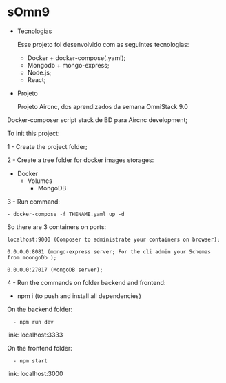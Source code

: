 # sOmn9

+ Tecnologias

  Esse projeto foi desenvolvido com as seguintes tecnologias:

    - Docker + docker-compose(.yaml);
    - Mongodb + mongo-express;
    - Node.js;
    - React;
    
    
+ Projeto

    Projeto Aircnc, dos aprendizados da semana OmniStack 9.0


Docker-composer script stack de BD para Aircnc development;

To init this project:

1 - Create the project folder;


2 - Create a tree folder for docker images storages:

- Docker
    - Volumes
      - MongoDB


3 - Run command:

    - docker-compose -f THENAME.yaml up -d

  So there are 3 containers on ports:

    localhost:9000 (Composer to administrate your containers on browser);

    0.0.0.0:8081 (mongo-express server; For the cli admin your Schemas from moongoDb );

    0.0.0.0:27017 (MongoDB server);


4 - Run the commands on folder backend and frontend:    

   - npm i (to push and install all dependencies)

   On the backend folder:
   
      - npm run dev
      
   link: localhost:3333
   
    
   On the frontend folder:
   
      - npm start
      
  link: localhost:3000
  
